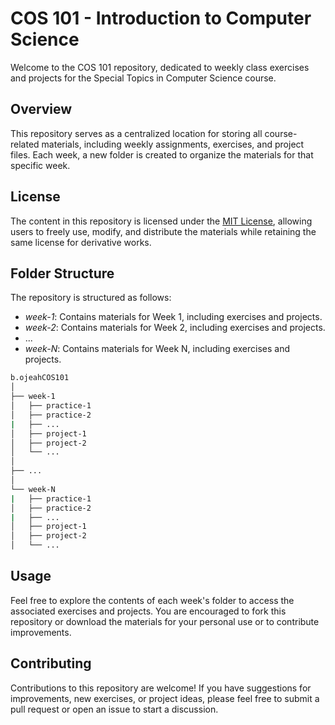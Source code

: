 # COS 101 -  Introduction to Computer Science

Welcome to the COS 101 repository, dedicated to weekly class exercises and projects for the Special Topics in Computer Science course.

## Overview
This repository serves as a centralized location for storing all course-related materials, including weekly assignments, exercises, and project files. Each week, a new folder is created to organize the materials for that specific week.

## License
The content in this repository is licensed under the [MIT License](LICENSE), allowing users to freely use, modify, and distribute the materials while retaining the same license for derivative works.

## Folder Structure
The repository is structured as follows:
- *week-1*: Contains materials for Week 1, including exercises and projects.
- *week-2*: Contains materials for Week 2, including exercises and projects.
- ...
- *week-N*: Contains materials for Week N, including exercises and projects.

```bash
b.ojeahCOS101
│
├── week-1
│   ├── practice-1
│   ├── practice-2
|   ├── ...
│   ├── project-1
│   ├── project-2
│   └── ...
│
├── ...
│
└── week-N
|   ├── practice-1
│   ├── practice-2
|   ├── ...
│   ├── project-1
│   ├── project-2
│   └── ...
```


## Usage
Feel free to explore the contents of each week's folder to access the associated exercises and projects. You are encouraged to fork this repository or download the materials for your personal use or to contribute improvements.

## Contributing
Contributions to this repository are welcome! If you have suggestions for improvements, new exercises, or project ideas, please feel free to submit a pull request or open an issue to start a discussion.
